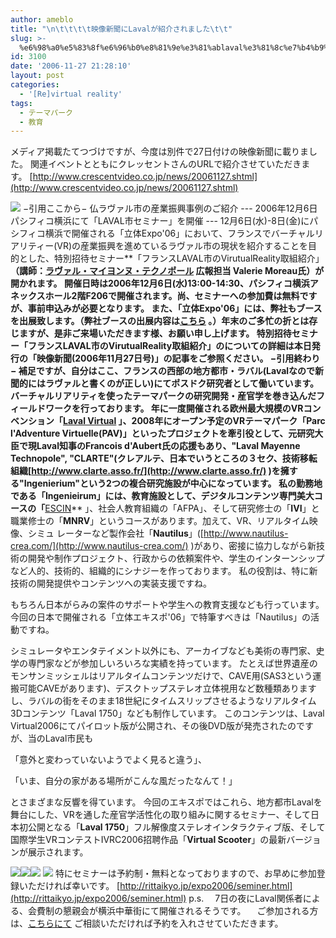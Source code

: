 ```yaml
---
author: ameblo
title: "\n\t\t\t\t映像新聞にLavalが紹介されました\t\t"
slug: >-
  %e6%98%a0%e5%83%8f%e6%96%b0%e8%81%9e%e3%81%ablaval%e3%81%8c%e7%b4%b9%e4%bb%8b%e3%81%95%e3%82%8c%e3%81%be%e3%81%97%e3%81%9f
id: 3100
date: '2006-11-27 21:28:10'
layout: post
categories:
  - '[Re]virtual reality'
tags:
  - テーマパーク
  - 教育
---
```


メディア掲載たてつづけですが、今度は別件で27日付けの映像新聞に載りました。 関連イベントとともにクレッセントさんのURLで紹介させていただきます。 [http://www.crescentvideo.co.jp/news/20061127.shtml](http://www.crescentvideo.co.jp/news/20061127.shtml)

![](http://static.flickr.com/99/307619635_40242ac2ae.jpg) −引用ここから− 仏ラヴァル市の産業振興事例のご紹介 --- 2006年12月6日パシフィコ横浜にて「LAVAL市セミナー」を開催 --- 12月6日(水)-8日(金)にパシフィコ横浜で開催される「立体Expo'06」において、フランスでバーチャルリアリティー(VR)の産業振興を進めているラヴァル市の現状を紹介することを目的とした、特別招待セミナー**「フランスLAVAL市のVirutualReality取組紹介」**（講師：[ラヴァル・マイヨンヌ・テクノポール](http://www.laval-technopole.fr/) 広報担当 Valerie Moreau氏）が開かれます。 開催日時は2006年12月6日(水)13:00-14:30、パシフィコ横浜アネックスホール2階F206で開催されます。尚、セミナーへの参加費は無料ですが、事前申込みが必要となります。 また、「立体Expo'06」には、弊社もブースを出展致します。（弊社ブースの出展内容は[こちら](http://www.crescentvideo.co.jp/seminar/3DExpo06.shtml) 。）年末のご多忙の折とは存じますが、是非ご来場いただきます様、お願い申し上げます。 特別招待セミナー「フランスLAVAL市のVirutualReality取組紹介」のについての詳細は本日発行の「映像新聞(2006年11月27日号)」の記事をご参照ください。 −引用終わり− 補足ですが、自分はここ、フランスの西部の地方都市・ラバル(Lavalなので新聞的にはラヴァルと書くのが正しい)にてポスドク研究者として働いています。 バーチャルリアリティを使ったテーマパークの研究開発・産官学を巻き込んだフィールドワークを行っております。 年に一度開催される欧州最大規模のVRコンベンション「[**Laval Virtual**](http://www.laval-virtual.org/) 」、2008年にオープン予定のVRテーマパーク「Parc l'Adventure Virtuelle(PAV)」といったプロジェクトを牽引役として、元研究大臣で現Laval知事のFrancois d'Aubert氏の応援もあり、"Laval Mayenne Technopole", "CLARTE"(クレアルテ、日本でいうところの３セク、技術移転組織[http://www.clarte.asso.fr/](http://www.clarte.asso.fr/) )を擁する"Ingenierium"という2つの複合研究施設が中心になっています。 私の勤務地である「**Ingenieirum**」には、教育施設として、デジタルコンテンツ専門美大コースの「**[ESCIN](http://www.escin.net/)** 」、社会人教育組織の「AFPA」、そして研究修士の「**IVI**」と職業修士の「**MNRV**」というコースがあります。加えて、VR、リアルタイム映像、シミュ レーターなど製作会社「**Nautilus**」([http://www.nautilus-crea.com/](http://www.nautilus-crea.com/) )があり、密接に協力しながら新技術の開発や制作プロジェクト、行政からの依頼案件や、学生のインターンシップなど人的、技術的、組織的にシナジーを作っております。 私の役割は、特に新技術の開発提供やコンテンツへの実装支援ですね。

もちろん日本がらみの案件のサポートや学生への教育支援なども行っています。 今回の日本で開催される「立体エキスポ'06」で特筆すべきは「Nautilus」の活動ですね。

シミュレータやエンタテイメント以外にも、アーカイブなども美術の専門家、史学の専門家などが参加しいろいろな実績を持っています。 たとえば世界遺産のモンサンミッシェルはリアルタイムコンテンツだけで、CAVE用(SAS3という運搬可能CAVEがあります)、デスクトップステレオ立体視用など数種類ありますし、ラバルの街をそのまま18世紀にタイムスリップさせるようなリアルタイム3Dコンテンツ「Laval 1750」なども制作しています。 このコンテンツは、Laval Virtual2006にてパイロット版が公開され、その後DVD版が発売されたのですが、当のLaval市民も

「意外と変わっていないようでよく見ると違う」、

「いま、自分の家がある場所がこんな風だったなんて！」

とさまざまな反響を得ています。 今回のエキスポではこれら、地方都市Lavalを舞台にした、VRを通した産官学活性化の取り組みに関するセミナー、そして日本初公開となる「**Laval 1750**」フル解像度ステレオインタラクティブ版、そして国際学生VRコンテストIVRC2006招聘作品「**Virtual Scooter**」の最新バージョンが展示されます。

![](http://static.flickr.com/117/307635792_e0926dd2a9_m.jpg)![](http://static.flickr.com/117/307635839_a86cb4a93c_m.jpg)![](http://static.flickr.com/116/307635932_9fce56428d_m.jpg) ![](http://www.crescentvideo.co.jp/seminar/img/3DExpo06_3.jpg) 特にセミナーは予約制・無料となっておりますので、お早めに参加登録いただければ幸いです。 [http://rittaikyo.jp/expo2006/seminer.html](http://rittaikyo.jp/expo2006/seminer.html) p.s. 　7日の夜にLaval関係者による、会費制の懇親会が横浜中華街にて開催されるそうです。 　ご参加される方は、[こちらにて](http://akihiko.shirai.as/modules/liaise/) ご相談いただければ予約を入れさせていただきます。
